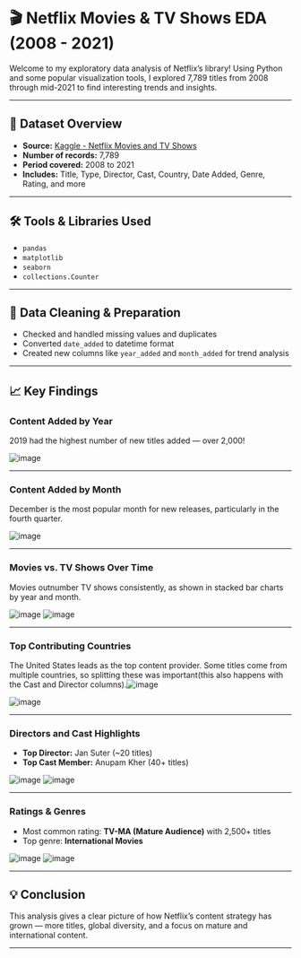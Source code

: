  # 🎬 Netflix Movies & TV Shows EDA (2008 - 2021)

Welcome to my exploratory data analysis of Netflix’s library! Using Python and some popular visualization tools, I explored 7,789 titles from 2008 through mid-2021 to find interesting trends and insights.

---

## 📌 Dataset Overview

- **Source:** [Kaggle - Netflix Movies and TV Shows](https://www.kaggle.com/datasets/shivamb/netflix-shows)  
- **Number of records:** 7,789  
- **Period covered:** 2008 to 2021  
- **Includes:** Title, Type, Director, Cast, Country, Date Added, Genre, Rating, and more  

---

## 🛠️ Tools & Libraries Used

- `pandas`  
- `matplotlib`  
- `seaborn`  
- `collections.Counter`  

---

## 🧹 Data Cleaning & Preparation

- Checked and handled missing values and duplicates  
- Converted `date_added` to datetime format  
- Created new columns like `year_added` and `month_added` for trend analysis  

---

## 📈 Key Findings

### Content Added by Year

2019 had the highest number of new titles added — over 2,000!

![image](https://github.com/user-attachments/assets/4add6292-14d5-4fcd-9caf-4949e726ad64)

---

### Content Added by Month

December is the most popular month for new releases, particularly in the fourth quarter.

![image](https://github.com/user-attachments/assets/8bc22604-f3cc-484c-9022-38122d3f491a)


---

### Movies vs. TV Shows Over Time

Movies outnumber TV shows consistently, as shown in stacked bar charts by year and month.

![image](https://github.com/user-attachments/assets/7eec418f-f155-41f8-8730-3a9dddda19df)
![image](https://github.com/user-attachments/assets/a66961f2-c5c9-44e2-9a40-8a4d6c868230)


---

### Top Contributing Countries

The United States leads as the top content provider. Some titles come from multiple countries, so splitting these was important(this also happens with the Cast and Director columns).![image](https://github.com/user-attachments/assets/667803fa-4e9f-46d2-ba0a-7ad36166205e)


![image](https://github.com/user-attachments/assets/8c9d9010-890a-4464-98db-90b8d6d2b51f)


---

### Directors and Cast Highlights

- **Top Director:** Jan Suter (~20 titles)  
- **Top Cast Member:** Anupam Kher (40+ titles)  

![image](https://github.com/user-attachments/assets/abfa343e-4663-41c1-9ad4-d8b9576b473b)
![image](https://github.com/user-attachments/assets/9e524c3a-c255-4a58-913d-4fb8ceb5fcad)


---

### Ratings & Genres

- Most common rating: **TV-MA (Mature Audience)** with 2,500+ titles  
- Top genre: **International Movies** 

![image](https://github.com/user-attachments/assets/e6e20ecf-c76a-496d-9734-2425a468c4b8)
![image](https://github.com/user-attachments/assets/89ce6d1c-917a-4160-841d-d06743d7e251)


---

## 💡 Conclusion

This analysis gives a clear picture of how Netflix’s content strategy has grown — more titles, global diversity, and a focus on mature and international content.

---
